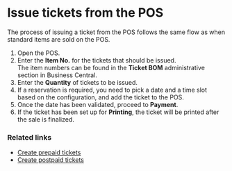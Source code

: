 # Issue tickets from the POS

The process of issuing a ticket from the POS follows the same flow as when standard items are sold on the POS. 

1. Open the POS.
2. Enter the **Item No.** for the tickets that should be issued.      
   The item numbers can be found in the **Ticket BOM** administrative section in Business Central.
3. Enter the **Quantity** of tickets to be issued. 
4. If a reservation is required, you need to pick a date and a time slot based on the configuration, and add the ticket to the POS. 
5. Once the date has been validated, proceed to **Payment**.
6. If the ticket has been set up for **Printing**, the ticket will be printed after the sale is finalized.

### Related links

- [Create prepaid tickets](create_prepaid_ticket.md)
- [Create postpaid tickets](create_postpaid_ticket.md)